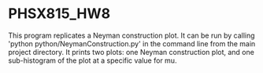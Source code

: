 # PHSX815_HW8

This program replicates a Neyman construction plot. It can be run by calling 'python python/NeymanConstruction.py' in the command line from the main project directory. It prints two plots: one Neyman construction plot, and one sub-histogram of the plot at a specific value for mu.